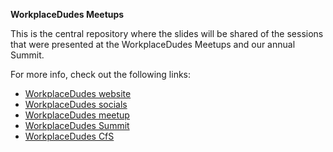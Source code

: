 **WorkplaceDudes Meetups**

This is the central repository where the slides will be shared of the sessions that were presented at the WorkplaceDudes Meetups and our annual Summit.

For more info, check out the following links:

 - [WorkplaceDudes website](https://workplacedudes.nl)
 - [WorkplaceDudes socials](https://linktr.ee/workplacedudes)
 - [WorkplaceDudes meetup](https://www.meetup.com/workplacedudes/)
 - [WorkplaceDudes Summit](https://workplacedudessummit.nl/)
 - [WorkplaceDudes CfS](https://sessionize.com/workplacedudes)
